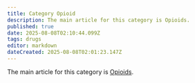 ```yaml
---
title: Category Opioid
description: The main article for this category is Opioids.
published: true
date: 2025-08-08T02:10:44.099Z
tags: drugs
editor: markdown
dateCreated: 2025-08-08T02:01:23.147Z
---
```


The main article for this category is [Opioids](/en/opioids).